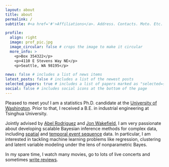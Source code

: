 ```yaml
---
layout: about
title: about
permalink: /
subtitle: #<a href='#'>Affiliations</a>. Address. Contacts. Moto. Etc.

profile:
  align: right
  image: prof_pic.jpg
  image_circular: false # crops the image to make it circular
  more_info: >
    <p>Box 354322</p>
    <p>4110 E Stevens Way NE</p>
    <p>Seattle, WA 98195</p>

news: false # includes a list of news items
latest_posts: false # includes a list of the newest posts
selected_papers: true # includes a list of papers marked as "selected={true}"
social: false # includes social icons at the bottom of the page
---
```


Pleased to meet you! I am a statistics Ph.D. candidate at the [University of Washington](https://stat.uw.edu/). Prior to that, I received a B.E. in industrial engineering at Tsinghua University.

Jointly advised by [Abel Rodriguez](https://sites.stat.washington.edu/people/abelrod/Home.html) and [Jon Wakefield](https://faculty.washington.edu/jonno/), I am very passionate about developing scalable Bayesian inference methods for complex data, including [spatial](https://arxiv.org/abs/2309.13270) and [temporal event sequence](https://link.springer.com/article/10.1007/s11222-024-10392-x) data. In particular, I am interested in tackling machine learning problems like regression, clustering and latent variable modeling under the lens of nonparametric Bayes. 

In my spare time, I watch many movies, go to lots of live concerts and sometimes [write reviews](https://xavj.wordpress.com/).


